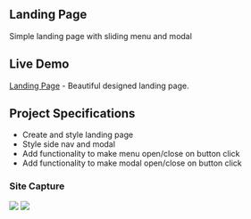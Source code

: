 ## Landing Page

Simple landing page with sliding menu and modal

## Live Demo
[Landing Page](https://landing-page-kappa-blue.vercel.app/) - Beautiful designed landing page.

## Project Specifications

- Create and style landing page
- Style side nav and modal
- Add functionality to make menu open/close on button click
- Add functionality to make modal open/close on button click

### Site Capture

<div>
<img src="https://user-images.githubusercontent.com/92605303/188324147-07145290-0459-4829-ac8e-c39840b02daf.png">
<img src="https://user-images.githubusercontent.com/92605303/188324152-eff72a4a-432a-4f21-8fee-11ccf2060b43.png">
</div>
